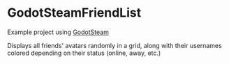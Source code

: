 # GodotSteamFriendList
Example project using [GodotSteam](https://github.com/Gramps/GodotSteam/)

Displays all friends' avatars randomly in a grid, along with their usernames colored depending on their status (online, away, etc.)
